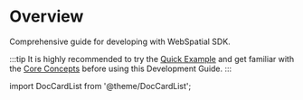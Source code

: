 # Overview

Comprehensive guide for developing with WebSpatial SDK.

:::tip
It is highly recommended to try the [Quick Example](../quick-example) and get familiar with the [Core Concepts](../core-concepts) before using this Development Guide.
:::

import DocCardList from '@theme/DocCardList';

<DocCardList />
